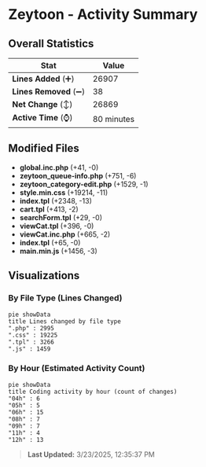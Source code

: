 # Zeytoon - Activity Summary 

## Overall Statistics

| Stat                   | Value                                                             |
| ---------------------- | ----------------------------------------------------------------- |
| **Lines Added** (➕)   | 26907                                          |
| **Lines Removed** (➖) | 38                                        |
| **Net Change** (↕)    | 26869                |
| **Active Time** (⌚)   | 80 minutes |


## Modified Files
- **global.inc.php** (+41, -0)
- **zeytoon_queue-info.php** (+751, -6)
- **zeytoon_category-edit.php** (+1529, -1)
- **style.min.css** (+19214, -11)
- **index.tpl** (+2348, -13)
- **cart.tpl** (+413, -2)
- **searchForm.tpl** (+29, -0)
- **viewCat.tpl** (+396, -0)
- **viewCat.inc.php** (+665, -2)
- **index.tpl** (+65, -0)
- **main.min.js** (+1456, -3)

## Visualizations

### By File Type (Lines Changed)

```mermaid
pie showData
title Lines changed by file type
".php" : 2995
".css" : 19225
".tpl" : 3266
".js" : 1459
```

### By Hour (Estimated Activity Count)

```mermaid
pie showData
title Coding activity by hour (count of changes)
"04h" : 6
"05h" : 5
"06h" : 15
"08h" : 7
"09h" : 7
"11h" : 4
"12h" : 13
```


> **Last Updated:** 3/23/2025, 12:35:37 PM